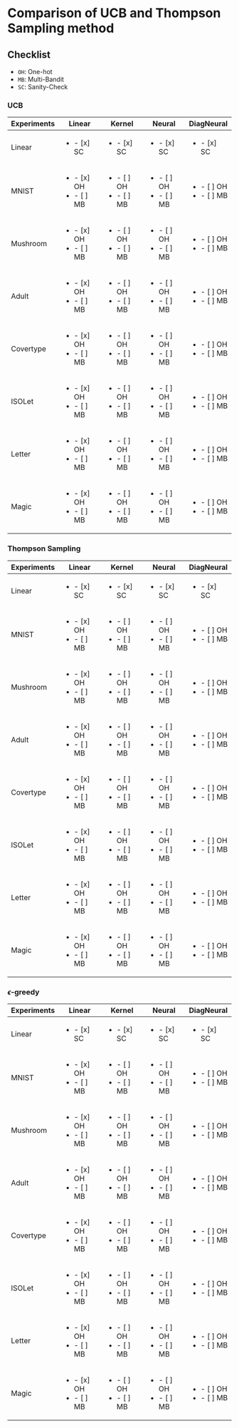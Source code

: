 # Comparison of UCB and Thompson Sampling method

## Checklist
 - `OH`: One-hot
 - `MB`: Multi-Bandit
 - `SC`: Sanity-Check
### UCB

|Experiments|Linear|Kernel|Neural|DiagNeural|
|----|----|----|----|----|
|Linear|<ul><li>- [x] SC</li><ul>|<ul><li>- [x] SC</li><ul>|<ul><li>- [x] SC</li><ul>|<ul><li>- [x] SC</li><ul>|
|MNIST|<ul><li>- [x] OH</li><li>- [ ] MB</li><ul>|<ul><li>- [ ] OH</li><li>- [ ] MB</li><ul>|<ul><li>- [ ] OH</li><li>- [ ] MB</li><ul>|<ul><li>- [ ] OH</li><li>- [ ] MB</li><ul>|
|Mushroom|<ul><li>- [x] OH</li><li>- [ ] MB</li><ul>|<ul><li>- [ ] OH</li><li>- [ ] MB</li><ul>|<ul><li>- [ ] OH</li><li>- [ ] MB</li><ul>|<ul><li>- [ ] OH</li><li>- [ ] MB</li><ul>|
|Adult|<ul><li>- [x] OH</li><li>- [ ] MB</li><ul>|<ul><li>- [ ] OH</li><li>- [ ] MB</li><ul>|<ul><li>- [ ] OH</li><li>- [ ] MB</li><ul>|<ul><li>- [ ] OH</li><li>- [ ] MB</li><ul>|
|Covertype|<ul><li>- [x] OH</li><li>- [ ] MB</li><ul>|<ul><li>- [ ] OH</li><li>- [ ] MB</li><ul>|<ul><li>- [ ] OH</li><li>- [ ] MB</li><ul>|<ul><li>- [ ] OH</li><li>- [ ] MB</li><ul>|
|ISOLet|<ul><li>- [x] OH</li><li>- [ ] MB</li><ul>|<ul><li>- [ ] OH</li><li>- [ ] MB</li><ul>|<ul><li>- [ ] OH</li><li>- [ ] MB</li><ul>|<ul><li>- [ ] OH</li><li>- [ ] MB</li><ul>|
|Letter|<ul><li>- [x] OH</li><li>- [ ] MB</li><ul>|<ul><li>- [ ] OH</li><li>- [ ] MB</li><ul>|<ul><li>- [ ] OH</li><li>- [ ] MB</li><ul>|<ul><li>- [ ] OH</li><li>- [ ] MB</li><ul>|
|Magic|<ul><li>- [x] OH</li><li>- [ ] MB</li><ul>|<ul><li>- [ ] OH</li><li>- [ ] MB</li><ul>|<ul><li>- [ ] OH</li><li>- [ ] MB</li><ul>|<ul><li>- [ ] OH</li><li>- [ ] MB</li><ul>|

### Thompson Sampling

|Experiments|Linear|Kernel|Neural|DiagNeural|
|----|----|----|----|----|
|Linear|<ul><li>- [x] SC</li><ul>|<ul><li>- [x] SC</li><ul>|<ul><li>- [x] SC</li><ul>|<ul><li>- [x] SC</li><ul>|
|MNIST|<ul><li>- [x] OH</li><li>- [ ] MB</li><ul>|<ul><li>- [ ] OH</li><li>- [ ] MB</li><ul>|<ul><li>- [ ] OH</li><li>- [ ] MB</li><ul>|<ul><li>- [ ] OH</li><li>- [ ] MB</li><ul>|
|Mushroom|<ul><li>- [x] OH</li><li>- [ ] MB</li><ul>|<ul><li>- [ ] OH</li><li>- [ ] MB</li><ul>|<ul><li>- [ ] OH</li><li>- [ ] MB</li><ul>|<ul><li>- [ ] OH</li><li>- [ ] MB</li><ul>|
|Adult|<ul><li>- [x] OH</li><li>- [ ] MB</li><ul>|<ul><li>- [ ] OH</li><li>- [ ] MB</li><ul>|<ul><li>- [ ] OH</li><li>- [ ] MB</li><ul>|<ul><li>- [ ] OH</li><li>- [ ] MB</li><ul>|
|Covertype|<ul><li>- [x] OH</li><li>- [ ] MB</li><ul>|<ul><li>- [ ] OH</li><li>- [ ] MB</li><ul>|<ul><li>- [ ] OH</li><li>- [ ] MB</li><ul>|<ul><li>- [ ] OH</li><li>- [ ] MB</li><ul>|
|ISOLet|<ul><li>- [x] OH</li><li>- [ ] MB</li><ul>|<ul><li>- [ ] OH</li><li>- [ ] MB</li><ul>|<ul><li>- [ ] OH</li><li>- [ ] MB</li><ul>|<ul><li>- [ ] OH</li><li>- [ ] MB</li><ul>|
|Letter|<ul><li>- [x] OH</li><li>- [ ] MB</li><ul>|<ul><li>- [ ] OH</li><li>- [ ] MB</li><ul>|<ul><li>- [ ] OH</li><li>- [ ] MB</li><ul>|<ul><li>- [ ] OH</li><li>- [ ] MB</li><ul>|
|Magic|<ul><li>- [x] OH</li><li>- [ ] MB</li><ul>|<ul><li>- [ ] OH</li><li>- [ ] MB</li><ul>|<ul><li>- [ ] OH</li><li>- [ ] MB</li><ul>|<ul><li>- [ ] OH</li><li>- [ ] MB</li><ul>|

### $\epsilon$-greedy

|Experiments|Linear|Kernel|Neural|DiagNeural|
|----|----|----|----|----|
|Linear|<ul><li>- [x] SC</li><ul>|<ul><li>- [x] SC</li><ul>|<ul><li>- [x] SC</li><ul>|<ul><li>- [x] SC</li><ul>|
|MNIST|<ul><li>- [x] OH</li><li>- [ ] MB</li><ul>|<ul><li>- [ ] OH</li><li>- [ ] MB</li><ul>|<ul><li>- [ ] OH</li><li>- [ ] MB</li><ul>|<ul><li>- [ ] OH</li><li>- [ ] MB</li><ul>|
|Mushroom|<ul><li>- [x] OH</li><li>- [ ] MB</li><ul>|<ul><li>- [ ] OH</li><li>- [ ] MB</li><ul>|<ul><li>- [ ] OH</li><li>- [ ] MB</li><ul>|<ul><li>- [ ] OH</li><li>- [ ] MB</li><ul>|
|Adult|<ul><li>- [x] OH</li><li>- [ ] MB</li><ul>|<ul><li>- [ ] OH</li><li>- [ ] MB</li><ul>|<ul><li>- [ ] OH</li><li>- [ ] MB</li><ul>|<ul><li>- [ ] OH</li><li>- [ ] MB</li><ul>|
|Covertype|<ul><li>- [x] OH</li><li>- [ ] MB</li><ul>|<ul><li>- [ ] OH</li><li>- [ ] MB</li><ul>|<ul><li>- [ ] OH</li><li>- [ ] MB</li><ul>|<ul><li>- [ ] OH</li><li>- [ ] MB</li><ul>|
|ISOLet|<ul><li>- [x] OH</li><li>- [ ] MB</li><ul>|<ul><li>- [ ] OH</li><li>- [ ] MB</li><ul>|<ul><li>- [ ] OH</li><li>- [ ] MB</li><ul>|<ul><li>- [ ] OH</li><li>- [ ] MB</li><ul>|
|Letter|<ul><li>- [x] OH</li><li>- [ ] MB</li><ul>|<ul><li>- [ ] OH</li><li>- [ ] MB</li><ul>|<ul><li>- [ ] OH</li><li>- [ ] MB</li><ul>|<ul><li>- [ ] OH</li><li>- [ ] MB</li><ul>|
|Magic|<ul><li>- [x] OH</li><li>- [ ] MB</li><ul>|<ul><li>- [ ] OH</li><li>- [ ] MB</li><ul>|<ul><li>- [ ] OH</li><li>- [ ] MB</li><ul>|<ul><li>- [ ] OH</li><li>- [ ] MB</li><ul>|